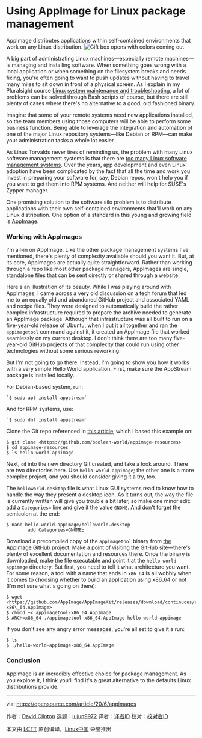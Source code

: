 [#]: collector: (lujun9972)
[#]: translator: (geekpi)
[#]: reviewer: ( )
[#]: publisher: ( )
[#]: url: ( )
[#]: subject: (Using AppImage for Linux package management)
[#]: via: (https://opensource.com/article/20/6/appimages)
[#]: author: (David Clinton https://opensource.com/users/dbclinton)

Using AppImage for Linux package management
======
AppImage distributes applications within self-contained environments
that work on any Linux distribution.
![Gift box opens with colors coming out][1]

A big part of administrating Linux machines—especially remote machines—is managing and installing software. When something goes wrong with a local application or when something on the filesystem breaks and needs fixing, you're often going to want to push updates without having to travel many miles to sit down in front of a physical screen. As I explain in my Pluralsight course [Linux system maintenance and troubleshooting][2], a lot of problems can be solved through Bash scripts of course, but there are still plenty of cases where there's no alternative to a good, old fashioned binary.

Imagine that some of your remote systems need new applications installed, so the team members using those computers will be able to perform some business function. Being able to leverage the integration and automation of one of the major Linux repository systems—like Debian or RPM—can make your administration tasks a whole lot easier.

As Linus Torvalds never tires of reminding us, the problem with many Linux software management systems is that there are [too many Linux software management systems][3]. Over the years, app development and even Linux adoption have been complicated by the fact that all the time and work you invest in preparing your software for, say, Debian repos, won't help you if you want to get them into RPM systems. And neither will help for SUSE's Zypper manager.

One promising solution to the software silo problem is to distribute applications with their own self-contained environments that'll work on any Linux distribution. One option of a standard in this young and growing field is [AppImage][4].

### Working with AppImages

I'm all-in on AppImage. Like the other package management systems I've mentioned, there's plenty of complexity available should you want it. But, at its core, AppImages are actually quite straightforward. Rather than working through a repo like most other package managers, AppImages are single, standalone files that can be sent directly or shared through a website.

Here's an illustration of its beauty. While I was playing around with AppImages, I came across a very old discussion on a tech forum that led me to an equally old and abandoned GitHub project and associated YAML and recipe files. They were designed to automatically build the rather complex infrastructure required to prepare the archive needed to generate an AppImage package. Although that infrastructure was all built to run on a five-year-old release of Ubuntu, when I put it all together and ran the `appimagetool` command against it, it created an AppImage file that worked seamlessly on my current desktop. I don't think there are too many five-year-old GitHub projects of that complexity that could run using other technologies without some serious reworking.

But I'm not going to go there. Instead, I'm going to show you how it works with a very simple Hello World application. First, make sure the AppStream package is installed locally.

For Debian-based system, run:


```
`$ sudo apt install appstream`
```

And for RPM systems, use:


```
`$ sudo dnf install appstream`
```

Clone the Git repo referenced in [this article][5], which I based this example on:


```
$ git clone <https://github.com/boolean-world/appimage-resources>
$ cd appimage-resources
$ ls hello-world-appimage
```

Next, `cd` into the new directory Git created, and take a look around. There are two directories here. Use `hello-world-appimage`; the other one is a more complex project, and you should consider giving it a try, too.

The `helloworld.desktop` file is what Linux GUI systems read to know how to handle the way they present a desktop icon. As it turns out, the way the file is currently written will give you trouble a bit later, so make one minor edit: add a `Categories=` line and give it the value `GNOME`. And don't forget the semicolon at the end:


```
$ nano hello-world-appimage/helloworld.desktop
        add Categories=GNOME;
```

Download a precompiled copy of the `appimagetool` binary from [the AppImage GitHub project][6]. Make a point of visiting the GitHub site—there's plenty of excellent documentation and resources there. Once the binary is downloaded, make the file executable and point it at the `hello-world-appimage` directory. But first, you need to tell it what architecture you want. For some reason, a tool with a name that ends in `x86_64` is all wobbly when it comes to choosing whether to build an application using x86_64 or not (I'm not sure what's going on there):


```
$ wget <https://github.com/AppImage/AppImageKit/releases/download/continuous/appimagetool-x86\_64.AppImage>
$ chmod +x appimagetool-x86_64.AppImage
$ ARCH=x86_64 ./appimagetool-x86_64.AppImage hello-world-appimage
```

If you don't see any angry error messages, you're all set to give it a run:


```
$ ls
$ ./hello-world-appimage-x86_64.AppImage
```

### Conclusion

AppImage is an incredibly effective choice for package management. As you explore it, I think you'll find it's a great alternative to the defaults Linux distributions provide.

--------------------------------------------------------------------------------

via: https://opensource.com/article/20/6/appimages

作者：[David Clinton][a]
选题：[lujun9972][b]
译者：[译者ID](https://github.com/译者ID)
校对：[校对者ID](https://github.com/校对者ID)

本文由 [LCTT](https://github.com/LCTT/TranslateProject) 原创编译，[Linux中国](https://linux.cn/) 荣誉推出

[a]: https://opensource.com/users/dbclinton
[b]: https://github.com/lujun9972
[1]: https://opensource.com/sites/default/files/styles/image-full-size/public/lead-images/OSDC_gift_giveaway_box_520x292.png?itok=w1YQhNH1 (Gift box opens with colors coming out)
[2]: https://pluralsight.pxf.io/VMKQj
[3]: https://itsfoss.com/desktop-linux-torvalds/
[4]: https://appimage.org/
[5]: https://www.booleanworld.com/creating-linux-apps-run-anywhere-appimage/
[6]: https://github.com/AppImage/AppImageKit/releases
